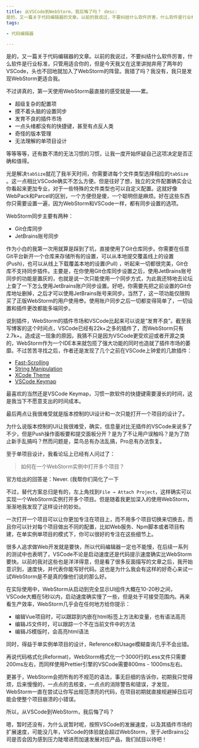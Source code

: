 ```yaml
---
title: 从VSCode到WebStorm，我后悔了吗？ desc:
是的，又一篇关于代码编辑器的文章。以前的我说过，不要纠结什么软件厉害，什么软件是行业标准，只管用适合你的，但是今天我又在这里讲抛弃用了两年的VSCode，头也不回地就加入了WebStorm的阵营。我错了吗？我没有，我只是发现WebStorm更适合我
tags:

- 代码编辑器

---
```


是的，又一篇关于代码编辑器的文章。以前的我说过，不要纠结什么软件厉害，什么软件是行业标准，只管用适合你的，但是今天我又在这里讲抛弃用了两年的VSCode，头也不回地就加入了WebStorm的阵营。我错了吗？我没有，我只是发现WebStorm更适合我。

不过讲真的，第一天使用WebStorm最直接的感受就是——累。

- 超级复杂的配置项
- 摸不着头脑的设置同步
- 发育不良的插件市场
- 一点头绪都没有的快捷键，甚至有点反人类
- 奇怪的版本管理
- 无法理解的单项目设计

等等等等，还有数不清的无法习惯的习惯，让我一度开始怀疑自己这项决定是否正确和值得。

光是解决`tabSize`就花了我半天时间，你需要进每个文件类型选择相应的`tabSize`
。这一点相比VSCode确实不怎么方便。但是往好了想，独立的文件配置确实会让你看起来更加专业，对于一些特殊的文件类型也可以自定义配置。这就好像WebPack和Parcel的区别，一个方便但是傻，一个聪明但是麻烦。好在这些东西你只需要设置一遍，因为WebStorm和VSCode一样，都有同步设置的选项。

WebStorm同步主要有两种：

- Git仓库同步
- JetBrains账号同步

作为小白的我第一次用就算是踩到了坑，直接使用了Git仓库同步。你需要在任意Git平台新开一个仓库来存储所有的设置，可以从本地提交覆盖线上的设置(Push)，也可以从线上下载覆盖本地的设置(Pull)
，听起来一切都很完美，Git仓库不支持同步插件。主要是，在你使用Git仓库同步设置之后，使用JetBrains账号同步的功能是置灰的，也就是说一次只能使用一个同步方式，为此我还特地去论坛上查了一下怎么使用JetBrains账户同步设置。好吧，你需要先把之前设置的Git仓库地址删掉，之后才可以使用JetBrains账号来同步。当然了，这一项功能仅限购买了正版WebStorm的用户使用😎。使用账户同步之后一切都变得简单了，一切设置和插件更改都能多端同步。

说到插件，WebStorm的插件市场和VSCode比起来可以说是“发育不良”。截至我写博客的这个时间点，VSCode已经有22k+之多的插件了，而WebStorm只有2.7k+。造成这一现象的原因，我猜不只是因为VSCode更受欢迎或者开源之类的，WebStorm作为一个IDE本来就包揽了强大功能的同时也造就了插件市场的萎靡。不过苦苦寻找之后，作者还是发现了几个之前在VSCode上钟爱的几款插件：

- [Fast-Scrolling](https://plugins.jetbrains.com/plugin/7573-fast-scrolling)
- [String Manipulation](https://plugins.jetbrains.com/plugin/2162-string-manipulation)
- [XCode Theme](https://plugins.jetbrains.com/plugin/15727-xcode-theme)
- [VSCode Keymap](https://plugins.jetbrains.com/plugin/12062-vscode-keymap)

最喜欢的当然还是VSCode Keymap，习惯一款软件的快捷键需要漫长的时间，这是我当下不愿意支出的时间成本。

最后两点让我很难受就是版本控制的UI设计和一次只能打开一个项目的设计了。

为什么说版本控制的UI让我很难受，确实，信息量对比无插件的VSCode来说多了不少，但是Push操作面板要和提交面板分开？是为了不让用户误触吗？是为了防止新手乱搞吗？然而问题是，菜鸟总有办法乱搞，Pro总有办法恢复。

至于单项目设计，我看论坛上已经有人问过了：

> 如何在一个WebStorm实例中打开多个项目？

官方给出的回答是：Never. (我帮你们简化了一下

不过，替代方案总归是有的，左上角找到`File → Attach Project`，这样确实可以实现一个WebStorm实例打开多个项目。但是随着我更加深入的使用WebStorm，渐渐地我发现了这样设计的妙处。

一次打开一个项目可以让你更加专注在项目上，而不用多个项目切换来切换去，而且你可以针对每个项目做出不同的配置，比如Web服务、Npm脚本或者项目构建，在单实例单项目的模式下，你可以很好的专注在这些细节上。

很多人追求做Web开发就是要快，所以代码编辑器一定也不能慢，在后续一系列的测试中也表明了，VSCode不论是启动速度还是代码提示速度确实比WebStorm要快。以前的我对这些也是洋洋得意，但是看了很多反面描写的文章之后，我开始意识到，速度快，并代表你能写好代码。这也是为什么我会有这样的好奇心来试一试WebStorm是不是真的像他们说的那么好。

在实际使用中，WebStorm从启动到完全显示UI组件大概在10-20秒之间，VSCode大概在5秒以内，启动速度确实慢了一些，但是处于可接受范围内。再来看生产效率，WebStorm几乎会在任何地方给你提示：

- 编辑Vue项目时，可以跟踪到内嵌在html标签上方法和变量，也有语法高亮
- 编辑JS文件时，可以跟踪一个不在当前文件中的方法
- 编辑JS模版时，会高亮html语法

同时，得益于单实例单项目的设计，Reference和Usage模糊查询几乎不会出错。

再说代码格式化(Reformat)，WebStorm格式化一个3000行的Less文件只需要200ms左右，而同样使用Prettier引擎的VSCode需要800ms - 1000ms左右。

更甚于，WebStorm会把所有的不规范的语法，事无巨细的告诉你，初期我只觉得烦，后来慢慢的，一点点的去核查，一点点的消除警告和错误，才发现，WebStorm一直在尝试让你写出规范漂亮的代码，在项目初期就直接规避掉日后可能会使整个项目崩溃的小错误。

所以，从VSCode到WebStorm，我后悔了吗？

嗯，暂时还没有，为什么说暂时呢，按照VSCode的发展速度，以及其插件市场的扩展速度，可能没几年，VSCode的体验就会超过WebStorm，至于JetBrains公司是否会因为感到压力陡增进而加速发展对应产品，我们拭目以待吧！
